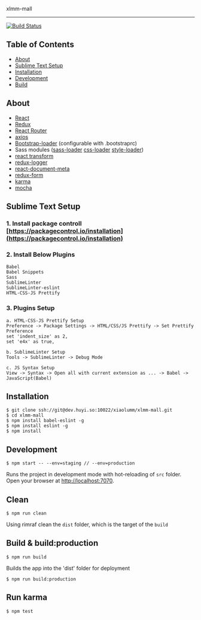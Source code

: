 xlmm-mall
_______________________

[![Build Status](http://dev.huyi.so:8000/api/badges/XLMM-FE/xlmm-mall/status.svg)](http://dev.huyi.so:8000/XLMM-FE/xlmm-mall)

## Table of Contents

- [About](#about)
- [Sublime Text Setup](#about)
- [Installation](#installation)
- [Development](#development)
- [Build](#build--buildproduction)

## About
- [React](https://github.com/facebook/react)
- [Redux](https://github.com/gaearon/redux)
- [React Router](https://github.com/rackt/react-router)
- [axios](https://github.com/mzabriskie/axios)
- [Bootstrap-loader](https://github.com/shakacode/bootstrap-loader) (configurable with .bootstraprc)
- Sass modules ([sass-loader](https://github.com/jtangelder/sass-loader) [css-loader](https://github.com/webpack/css-loader) [style-loader](https://github.com/webpack/style-loader))
- [react transform](https://github.com/gaearon/react-transform)
- [redux-logger](https://github.com/fcomb/redux-logger)
- [react-document-meta](https://github.com/kodyl/react-document-meta)
- [redux-form](https://github.com/erikras/redux-form)
- [karma](https://github.com/karma-runner/karma)
- [mocha](https://github.com/mochajs/mocha)

## Sublime Text Setup
### 1. Install package controll [https://packagecontrol.io/installation](https://packagecontrol.io/installation)
### 2. Install Below Plugins
```
Babel
Babel Snippets
Sass
SublimeLinter
SublimeLinter-eslint
HTML-CSS-JS Prettify
``` 
### 3. Plugins Setup
```text
a. HTML-CSS-JS Prettify Setup
Preference -> Package Settings -> HTML/CSS/JS Prettify -> Set Prettify Preference
set 'indent_size' as 2,
set 'e4x' as true, 

b. SublimeLinter Setup
Tools -> SublimeLinter -> Debug Mode

c. JS Syntax Setup
View -> Syntax -> Open all with current extension as ... -> Babel -> JavaScript(Babel)
```
## Installation
```shell
$ git clone ssh://git@dev.huyi.so:10022/xiaolumm/xlmm-mall.git
$ cd xlmm-mall
$ npm install babel-eslint -g
$ npm install eslint -g
$ npm install
```

## Development
```
$ npm start -- --env=staging // --env=production
```
Runs the project in development mode with hot-reloading of `src` folder.
Open your browser at [http://localhost:7070](http://localhost:7070).

## Clean
```
$ npm run clean
```
Using rimraf clean the `dist` folder, which is the target of the `build`

## Build & build:production
```
$ npm run build
```
Builds the app into the 'dist' folder for deployment
```
$ npm run build:production
```
## Run karma
```
$ npm test
```